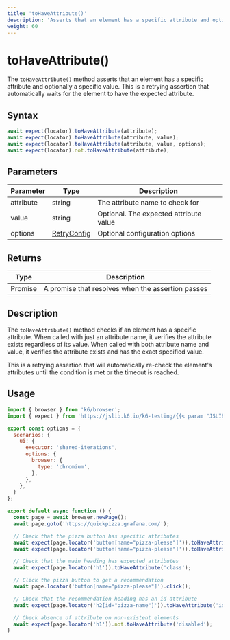 ```yaml
---
title: 'toHaveAttribute()'
description: 'Asserts that an element has a specific attribute and optionally a specific value'
weight: 60
---
```


# toHaveAttribute()

The `toHaveAttribute()` method asserts that an element has a specific attribute and optionally a specific value. This is a retrying assertion that automatically waits for the element to have the expected attribute.

## Syntax

<!-- eslint-skip -->
<!-- md-k6:skip -->

```javascript
await expect(locator).toHaveAttribute(attribute);
await expect(locator).toHaveAttribute(attribute, value);
await expect(locator).toHaveAttribute(attribute, value, options);
await expect(locator).not.toHaveAttribute(attribute);
```

## Parameters

| Parameter | Type                                                                                                                    | Description                            |
| --------- | ----------------------------------------------------------------------------------------------------------------------- | -------------------------------------- |
| attribute | string                                                                                                                  | The attribute name to check for        |
| value     | string                                                                                                                  | Optional. The expected attribute value |
| options   | [RetryConfig](https://grafana.com/docs/k6/<K6_VERSION>/javascript-api/jslib/testing/retrying-assertions/retryconfig) | Optional configuration options         |

## Returns

| Type          | Description                                       |
| ------------- | ------------------------------------------------- |
| Promise<void> | A promise that resolves when the assertion passes |

## Description

The `toHaveAttribute()` method checks if an element has a specific attribute. When called with just an attribute name, it verifies the attribute exists regardless of its value. When called with both attribute name and value, it verifies the attribute exists and has the exact specified value.

This is a retrying assertion that will automatically re-check the element's attributes until the condition is met or the timeout is reached.

## Usage

<!-- md-k6:skip -->

```javascript
import { browser } from 'k6/browser';
import { expect } from 'https://jslib.k6.io/k6-testing/{{< param "JSLIB_TESTING_VERSION" >}}/index.js';

export const options = {
  scenarios: {
    ui: {
      executor: 'shared-iterations',
      options: {
        browser: {
          type: 'chromium',
        },
      },
    },
  }
};

export default async function () {
  const page = await browser.newPage();
  await page.goto('https://quickpizza.grafana.com/');

  // Check that the pizza button has specific attributes
  await expect(page.locator('button[name="pizza-please"]')).toHaveAttribute('name', 'pizza-please');
  await expect(page.locator('button[name="pizza-please"]')).toHaveAttribute('type', 'button');

  // Check that the main heading has expected attributes
  await expect(page.locator('h1')).toHaveAttribute('class');

  // Click the pizza button to get a recommendation
  await page.locator('button[name="pizza-please"]').click();

  // Check that the recommendation heading has an id attribute
  await expect(page.locator('h2[id="pizza-name"]')).toHaveAttribute('id', 'pizza-name');

  // Check absence of attribute on non-existent elements
  await expect(page.locator('h1')).not.toHaveAttribute('disabled');
}
```

